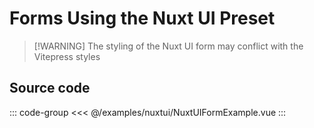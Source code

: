 <script setup>
import NuxtUIFormExample from './nuxtui/NuxtUIFormExample.vue'
</script>

# Forms Using the Nuxt UI Preset

<ClientOnly>
    <LiveDemo preset="nuxtui" :component="NuxtUIFormExample"></LiveDemo>
</ClientOnly>

> [!WARNING] The styling of the Nuxt UI form may conflict with the Vitepress styles

## Source code

::: code-group
<<< @/examples/nuxtui/NuxtUIFormExample.vue
:::
